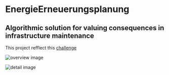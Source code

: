 # EnergieErneuerungsplanung
## Algorithmic solution for valuing consequences in infrastructure maintenance

This project refflect this [challenge](https://hack.opendata.ch/project/341)

![overview image]("energy-hack-341-1.png.jpg")

![detail image]("energy-hackathon-341-1.png.jpg")

